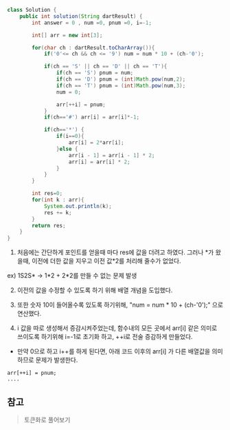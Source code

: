 ```java
class Solution {
    public int solution(String dartResult) {
        int answer = 0 , num =0, pnum =0, i=-1;

        int[] arr = new int[3];

        for(char ch : dartResult.toCharArray()){
            if('0'<= ch && ch <= '9') num = num * 10 + (ch-'0');

            if(ch == 'S' || ch == 'D' || ch == 'T'){
                if(ch == 'S') pnum = num;
                if(ch == 'D') pnum = (int)Math.pow(num,2);
                if(ch == 'T') pnum = (int)Math.pow(num,3);
                num = 0;

                arr[++i] = pnum;
            }
            if(ch=='#') arr[i] = arr[i]*-1;

            if(ch=='*') {
                if(i==0){
                    arr[i] = 2*arr[i];
                }else {
                    arr[i - 1] = arr[i - 1] * 2;
                    arr[i] = arr[i] * 2;
                }
            }
        }

        int res=0;
        for(int k : arr){
            System.out.println(k);
            res += k;
        }
        return res;
    }
}
```
1. 처음에는 간단하게 포인트를 얻을때 마다 res에 값을 더려고 하였다. 그러나 \*가 왔을때, 이전에 더한 값을 지우고 이전 값\*2를 처리해 줄수가 없었다.

ex) 1S2S*  -> 1*2 + 2\*2를 만들 수 없는 문제 발생

2. 이전의 값을 수정할 수 있도록 하기 위해 배열 개념을 도입했다.

3. 또한 숫자 10이 들어올수록 있도록 하기위해, "num = num * 10 + (ch-'0');" 으로 연산했다.

4. i 값을 따로 생성해서 증감시켜주었는데, 함수내의 모든 곳에서 arr[i] 같은 의미로 쓰이도록 하기위해 i=-1로 초기화 하고, ++i로 전술 증감하게 만들었다.

+ 만약 0으로 하고 i++를 하게 된다면, 아래 코드 이후의 arr[i] 가 다른 배열값을 의미하므로 문제가 발생한다.
```
arr[++i] = pnum;
....
```


## 참고 

> 토큰화로 풀어보기

```java

```
